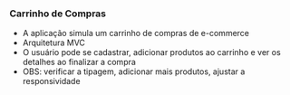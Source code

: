 ### Carrinho de Compras 
- A aplicação simula um carrinho de compras de e-commerce
- Arquitetura MVC
- O usuário pode se cadastrar, adicionar produtos ao carrinho e ver os detalhes ao finalizar a compra
- OBS: verificar a tipagem, adicionar mais produtos, ajustar a responsividade
